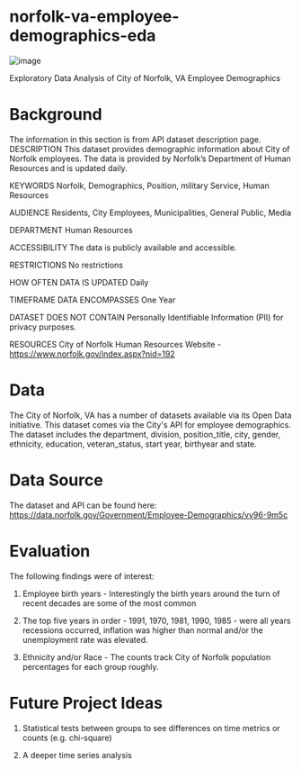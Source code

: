 # norfolk-va-employee-demographics-eda

![image](https://user-images.githubusercontent.com/23224784/229382934-8feae925-e900-41d3-b323-a5676a5d30ce.png)


Exploratory Data Analysis of City of Norfolk, VA Employee Demographics


# Background

The information in this section is from API dataset description page. 
DESCRIPTION
This dataset provides demographic information about City of Norfolk employees.  The data is provided by Norfolk’s Department of Human Resources and is updated daily. 

KEYWORDS
Norfolk, Demographics, Position, military Service, Human Resources

AUDIENCE
Residents, City Employees, Municipalities, General Public, Media

DEPARTMENT
Human Resources

ACCESSIBILITY
The data is publicly available and accessible.

RESTRICTIONS
No restrictions

HOW OFTEN DATA IS UPDATED
Daily

TIMEFRAME DATA ENCOMPASSES 
One Year

DATASET DOES NOT CONTAIN
Personally Identifiable Information (PII) for privacy purposes. 

RESOURCES
City of Norfolk Human Resources Website - https://www.norfolk.gov/index.aspx?nid=192



# Data

The City of Norfolk, VA has a number of datasets available via its Open Data initiative. This dataset comes via the City's API for employee demographics. The dataset includes the department, division, position_title, city, gender, ethnicity, education, veteran_status, start year, birthyear and state. 


# Data Source

The dataset and API can be found here: https://data.norfolk.gov/Government/Employee-Demographics/vv96-9m5c


# Evaluation 

The following findings were of interest: 

1) Employee birth years - Interestingly the birth years around the turn of recent decades are some of the most common

2) The top five years in order - 1991, 1970, 1981, 1990, 1985 -  were all years recessions occurred, inflation was higher than normal and/or the unemployment rate was elevated. 

3) Ethnicity and/or Race  - The counts track City of Norfolk population percentages for each group roughly.


# Future Project Ideas

1) Statistical tests between groups to see differences on time metrics or counts (e.g. chi-square) 

2) A deeper time series analysis 

